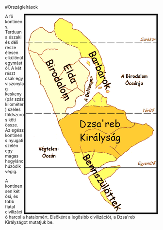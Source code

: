 #Országleírások

<img src="images/terkep.gif" alt="A RogueS világa]" border="5" align="right">

A fő kontinens, Terduuna északi és déli része élesen elkülönül egymástól. A két részt csak egy viszonylag keskeny (pár száz kilométer) széles földszoros köti össze. Az egész kontinens nyugati szélén egy magas hegylánc húzódik végig.

A kontinensen két ősi, és több fiatal civilizáció harcol a hatalomért. Elsőként a legősibb civilizációt, a Dzsa'reb Királyságot mutatjuk be.